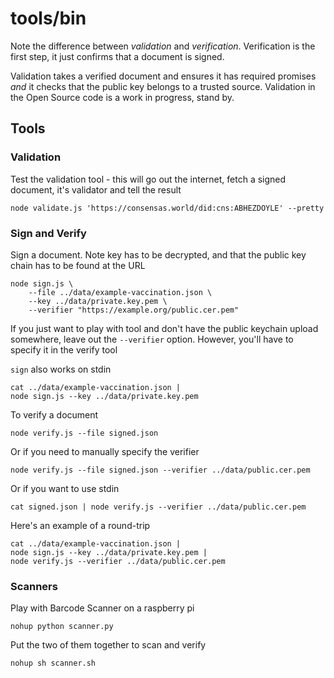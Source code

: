 # tools/bin

Note the difference between _validation_ and _verification_. 
Verification is the first step, it just confirms that a document
is signed.

Validation takes a verified document and ensures it has required
promises _and_ it checks that the public key belongs to a trusted source.
Validation in the Open Source code is a work in progress, stand by.

## Tools
### Validation
Test the validation tool - this will go out the internet, fetch 
a signed document, it's validator and tell the result

    node validate.js 'https://consensas.world/did:cns:ABHEZDOYLE' --pretty

### Sign and Verify

Sign a document. Note key has to be decrypted, and that the public key chain
has to be found at the URL

    node sign.js \
		--file ../data/example-vaccination.json \
		--key ../data/private.key.pem \
		--verifier "https://example.org/public.cer.pem"

If you just want to play with tool and don't have the public keychain
upload somewhere, leave out the `--verifier` option. 
However, you'll have to specify it in the verify tool

`sign` also works on stdin

    cat ../data/example-vaccination.json | 
	node sign.js --key ../data/private.key.pem 

To verify a document

    node verify.js --file signed.json 

Or if you need to manually specify the verifier

    node verify.js --file signed.json --verifier ../data/public.cer.pem

Or if you want to use stdin

    cat signed.json | node verify.js --verifier ../data/public.cer.pem

Here's an example of a round-trip 

    cat ../data/example-vaccination.json | 
    node sign.js --key ../data/private.key.pem | 
    node verify.js --verifier ../data/public.cer.pem

### Scanners

Play with Barcode Scanner on a raspberry pi

    nohup python scanner.py

Put the two of them together to scan and verify

    nohup sh scanner.sh

